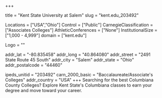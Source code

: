 
+++

title = "Kent State University at Salem"
slug = "kent.edu_203492"

Locations = ["USA","Ohio"]
Control = ["Public"]
CarnegieClassification = ["Associates Colleges"]
AthleticConferences = ["None"]
InstitutionalSize = ["1,000 - 4,999"]
domain = ["kent.edu"]

Logo = ""

addr_lat = "-80.835458"
addr_long = "40.864080"
addr_street = "2491 State Route 45 South"
addr_city = "Salem"
addr_state = "Ohio"
addr_postalcode = "44460"

ipeds_unitid = "203492"
carn_2000_basic = "Baccalaureate/Associate's Colleges"
addr_country = "USA"
+++
    Searching for the best Columbiana County Colleges? Explore Kent State&#039;s Columbiana classes to earn your degree and move toward your career.
